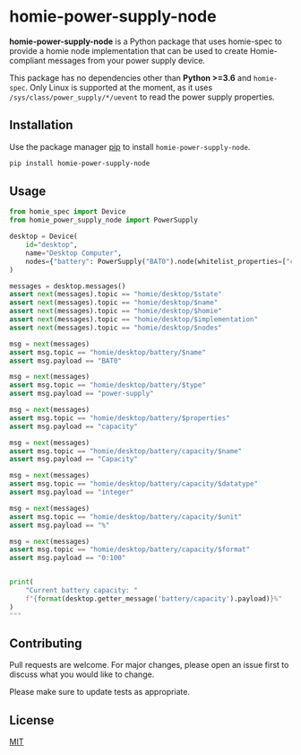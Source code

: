 # homie-power-supply-node

**homie-power-supply-node** is a Python package that uses homie-spec to provide a homie node implementation that can be used to create Homie-compliant messages from your power supply device.

This package has no dependencies other than **Python >=3.6** and `homie-spec`. 
Only Linux is supported at the moment, as it uses `/sys/class/power_supply/*/uevent` to read the power supply properties.

## Installation

Use the package manager [pip](https://pip.pypa.io/en/stable/) to install `homie-power-supply-node`.

```bash
pip install homie-power-supply-node
```

## Usage
```python
from homie_spec import Device
from homie_power_supply_node import PowerSupply

desktop = Device(
    id="desktop",
    name="Desktop Computer",
    nodes={"battery": PowerSupply("BAT0").node(whitelist_properties=["capacity"])},
)

messages = desktop.messages()
assert next(messages).topic == "homie/desktop/$state"
assert next(messages).topic == "homie/desktop/$name"
assert next(messages).topic == "homie/desktop/$homie"
assert next(messages).topic == "homie/desktop/$implementation"
assert next(messages).topic == "homie/desktop/$nodes"

msg = next(messages)
assert msg.topic == "homie/desktop/battery/$name"
assert msg.payload == "BAT0"

msg = next(messages)
assert msg.topic == "homie/desktop/battery/$type"
assert msg.payload == "power-supply"

msg = next(messages)
assert msg.topic == "homie/desktop/battery/$properties"
assert msg.payload == "capacity"

msg = next(messages)
assert msg.topic == "homie/desktop/battery/capacity/$name"
assert msg.payload == "Capacity"

msg = next(messages)
assert msg.topic == "homie/desktop/battery/capacity/$datatype"
assert msg.payload == "integer"

msg = next(messages)
assert msg.topic == "homie/desktop/battery/capacity/$unit"
assert msg.payload == "%"

msg = next(messages)
assert msg.topic == "homie/desktop/battery/capacity/$format"
assert msg.payload == "0:100"


print(
    "Current battery capacity: "
    f"{format(desktop.getter_message('battery/capacity').payload)}%"
)
"""
```

## Contributing
Pull requests are welcome. For major changes, please open an issue first to discuss what you would like to change.

Please make sure to update tests as appropriate.

## License
[MIT](https://choosealicense.com/licenses/mit/)
